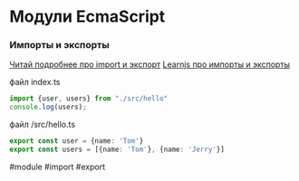 # Модули EcmaScript

### Импорты и экспорты
[Читай подробнее про import и экспорт](https://developer.mozilla.org/en-US/docs/web/javascript/reference/statements/export)
[Learnjs про импорты и экспорты](https://learn.javascript.ru/import-export)

файл index.ts
```ts
import {user, users} from "./src/hello"
console.log(users);
```

файл /src/hello.ts
```ts
export const user = {name: 'Tom'}
export const users = [{name: 'Tom'}, {name: 'Jerry'}]
```

#module #import #export